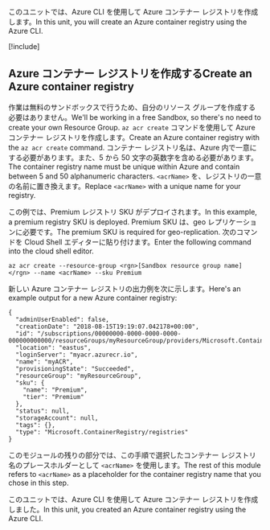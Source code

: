 <span data-ttu-id="62da7-101">このユニットでは、Azure CLI を使用して Azure コンテナー レジストリを作成します。</span><span class="sxs-lookup"><span data-stu-id="62da7-101">In this unit, you will create an Azure container registry using the Azure CLI.</span></span>

<!-- Activate the sandbox -->
[!include[](../../../includes/azure-sandbox-activate.md)]
 
## <a name="create-an-azure-container-registry"></a><span data-ttu-id="62da7-102">Azure コンテナー レジストリを作成する</span><span class="sxs-lookup"><span data-stu-id="62da7-102">Create an Azure container registry</span></span>

<span data-ttu-id="62da7-103">作業は無料のサンドボックスで行うため、自分のリソース グループを作成する必要はありません。</span><span class="sxs-lookup"><span data-stu-id="62da7-103">We'll be working in a free Sandbox, so there's no need to create your own Resource Group.</span></span> <span data-ttu-id="62da7-104">`az acr create` コマンドを使用して Azure コンテナー レジストリを作成します。</span><span class="sxs-lookup"><span data-stu-id="62da7-104">Create an Azure container registry with the `az acr create` command.</span></span> <span data-ttu-id="62da7-105">コンテナー レジストリ名は、Azure 内で一意にする必要があります。また、5 から 50 文字の英数字を含める必要があります。</span><span class="sxs-lookup"><span data-stu-id="62da7-105">The container registry name must be unique within Azure and contain between 5 and 50 alphanumeric characters.</span></span> <span data-ttu-id="62da7-106">`<acrName>` を、レジストリの一意の名前に置き換えます。</span><span class="sxs-lookup"><span data-stu-id="62da7-106">Replace `<acrName>` with a unique name for your registry.</span></span>

<span data-ttu-id="62da7-107">この例では、Premium レジストリ SKU がデプロイされます。</span><span class="sxs-lookup"><span data-stu-id="62da7-107">In this example, a premium registry SKU is deployed.</span></span> <span data-ttu-id="62da7-108">Premium SKU は、geo レプリケーションに必要です。</span><span class="sxs-lookup"><span data-stu-id="62da7-108">The premium SKU is required for geo-replication.</span></span> <span data-ttu-id="62da7-109">次のコマンドを Cloud Shell エディターに貼り付けます。</span><span class="sxs-lookup"><span data-stu-id="62da7-109">Enter the following command into the cloud shell editor.</span></span>

```azurecli
az acr create --resource-group <rgn>[Sandbox resource group name]</rgn> --name <acrName> --sku Premium
```

<span data-ttu-id="62da7-110">新しい Azure コンテナー レジストリの出力例を次に示します。</span><span class="sxs-lookup"><span data-stu-id="62da7-110">Here's an example output for a new Azure container registry:</span></span>

```output
{
  "adminUserEnabled": false,
  "creationDate": "2018-08-15T19:19:07.042178+00:00",
  "id": "/subscriptions/00000000-0000-0000-0000-000000000000/resourceGroups/myResourceGroup/providers/Microsoft.ContainerRegistry/registries/myACR0007",
  "location": "eastus",
  "loginServer": "myacr.azurecr.io",
  "name": "myACR",
  "provisioningState": "Succeeded",
  "resourceGroup": "myResourceGroup",
  "sku": {
    "name": "Premium",
    "tier": "Premium"
  },
  "status": null,
  "storageAccount": null,
  "tags": {},
  "type": "Microsoft.ContainerRegistry/registries"
}
```

<span data-ttu-id="62da7-111">このモジュールの残りの部分では、この手順で選択したコンテナー レジストリ名のプレースホルダーとして `<acrName>` を使用します。</span><span class="sxs-lookup"><span data-stu-id="62da7-111">The rest of this module refers to `<acrName>` as a placeholder for the container registry name that you chose in this step.</span></span>

<span data-ttu-id="62da7-112">このユニットでは、Azure CLI を使用して Azure コンテナー レジストリを作成しました。</span><span class="sxs-lookup"><span data-stu-id="62da7-112">In this unit, you created an Azure container registry using the Azure CLI.</span></span>
